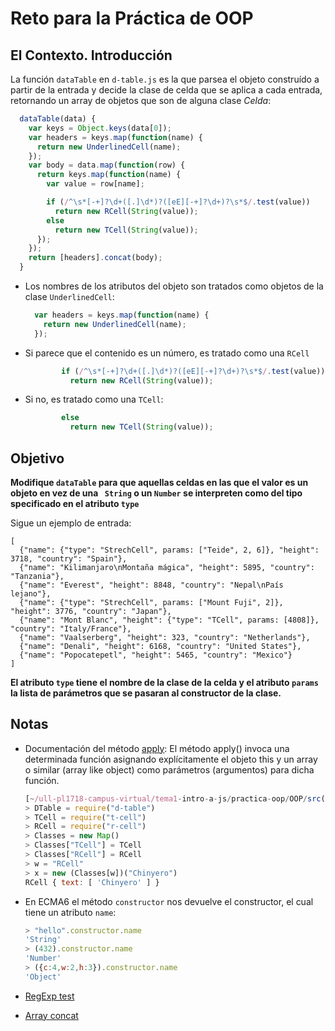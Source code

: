 # Reto para la Práctica de OOP


## El Contexto. Introducción

La función `dataTable` en `d-table.js` es la que parsea el objeto construído a partir de la entrada y decide la clase de celda que se aplica a cada entrada, retornando un array de objetos que son de alguna clase *Celda*: 

```js
  dataTable(data) {
    var keys = Object.keys(data[0]);
    var headers = keys.map(function(name) {
      return new UnderlinedCell(name);
    });
    var body = data.map(function(row) {
      return keys.map(function(name) {
        var value = row[name];

        if (/^\s*[-+]?\d+([.]\d*)?([eE][-+]?\d+)?\s*$/.test(value))
          return new RCell(String(value));
        else
          return new TCell(String(value));
      });
    });
    return [headers].concat(body);
  }
```
* Los nombres de los atributos del objeto son tratados como objetos de la clase `UnderlinedCell`:

  ```js
    var headers = keys.map(function(name) {
      return new UnderlinedCell(name);
    });
  ```
* Si parece que el contenido es un número, es tratado como una `RCell` 

  ```js
          if (/^\s*[-+]?\d+([.]\d*)?([eE][-+]?\d+)?\s*$/.test(value))
            return new RCell(String(value));
  ```
* Si no, es tratado como una `TCell`:

  ```js
          else
            return new TCell(String(value));
  ```

## Objetivo

**Modifique `dataTable` para que aquellas celdas en las que el valor es un objeto en vez de una ` String`  o un `Number`
se interpreten como del tipo specificado en el atributo `type`**

  Sigue un ejemplo de entrada:

  ```
  [
    {"name": {"type": "StrechCell", params: ["Teide", 2, 6]}, "height": 3718, "country": "Spain"},
    {"name": "Kilimanjaro\nMontaña mágica", "height": 5895, "country": "Tanzania"},
    {"name": "Everest", "height": 8848, "country": "Nepal\nPaís lejano"},
    {"name": {"type": "StrechCell", params: ["Mount Fuji", 2]}, "height": 3776, "country": "Japan"},
    {"name": "Mont Blanc", "height": {"type": "TCell", params: [4808]}, "country": "Italy/France"},
    {"name": "Vaalserberg", "height": 323, "country": "Netherlands"},
    {"name": "Denali", "height": 6168, "country": "United States"},
    {"name": "Popocatepetl", "height": 5465, "country": "Mexico"}
  ]
  ```
  **El atributo `type` tiene el nombre de la clase de la celda y el atributo `params` la lista de parámetros que se pasaran al constructor de la clase.**


## Notas

* Documentación del método [apply](https://developer.mozilla.org/es/docs/Web/JavaScript/Referencia/Objetos_globales/Function/apply): El método apply() invoca una determinada función asignando explícitamente el objeto this y un array o similar (array like object) como parámetros (argumentos) para dicha función.

  ```js
  [~/ull-pl1718-campus-virtual/tema1-intro-a-js/practica-oop/OOP/src(reto2)]$ node
  > DTable = require("d-table")
  > TCell = require("t-cell")
  > RCell = require("r-cell")
  > Classes = new Map()
  > Classes["TCell"] = TCell
  > Classes["RCell"] = RCell
  > w = "RCell"
  > x = new (Classes[w])("Chinyero")
  RCell { text: [ 'Chinyero' ] }
  ```
* En ECMA6 el método `constructor` nos devuelve el constructor, el cual tiene un atributo `name`:

  ```js
  > "hello".constructor.name
  'String'
  > (432).constructor.name
  'Number'
  > ({c:4,w:2,h:3}).constructor.name
  'Object'
  ```
* [RegExp test](https://developer.mozilla.org/es/docs/Web/JavaScript/Referencia/Objetos_globales/RegExp/test)
* [Array concat](https://developer.mozilla.org/es/docs/Web/JavaScript/Referencia/Objetos_globales/Array/concat)
